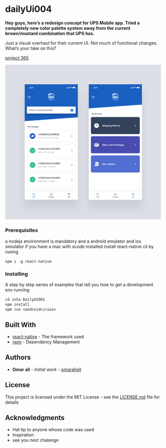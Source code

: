 # dailyUi004

**Hey guys, here’s a redesign concept for UPS Mobile app.
Tried a completely new color palette system away from the current brown/mustard combination that UPS has.**

Just a visual overhaul for their current UI. Not much of functional changes. What’s your take on this?

[project 365]([https://link](https://project365.design/))

![alt](/ui-image/ui.png)


### Prerequisites

a nodejs environment is mandatory and a android emulator and ios simulator if you have a mac with xcode installed
install react-native cli by runing
```
npm i -g react-native
```

### Installing

A step by step series of examples that tell you how to get a development env running

```
cd into DailyUI001
npm install
npm run <android>|<ios>
```

## Built With

* [react-native](https://reactnative.dev/) - The framework used
* [npm](https://reactnative.dev/) - Dependency Management

## Authors

* **Omar ali** - *Initial work* - [omaraligit](https://github.com/omaraligit)

## License

This project is licensed under the MIT License - see the [LICENSE.md](LICENSE.md) file for details

## Acknowledgments

* Hat tip to anyone whose code was used
* Inspiration
* see you next chalenge
